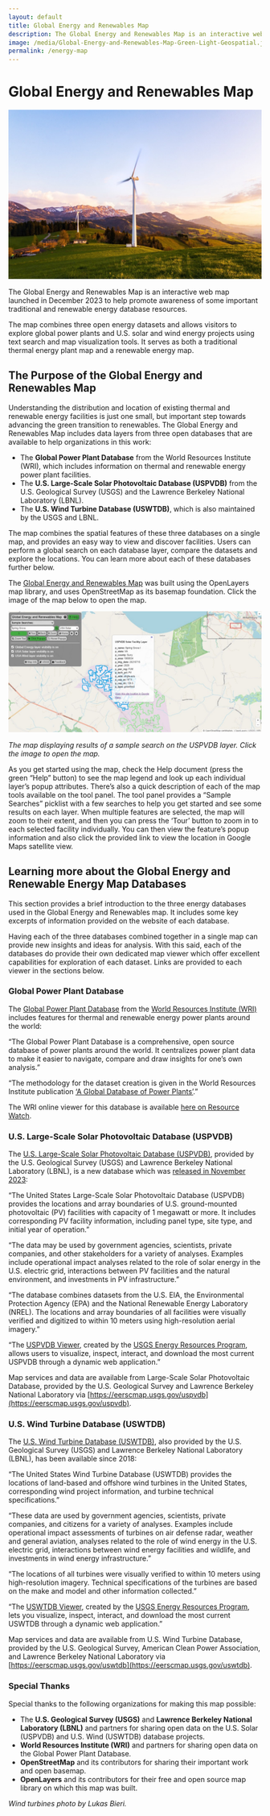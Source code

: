 ```yaml
---
layout: default
title: Global Energy and Renewables Map
description: The Global Energy and Renewables Map is an interactive web map where you can explore global power plants and U.S. solar and wind projects.
image: /media/Global-Energy-and-Renewables-Map-Green-Light-Geospatial.jpg
permalink: /energy-map
---
```


# Global Energy and Renewables Map

<img src="media/wind-turbine-green_mountains.jpg" alt="Wind turbine" width="700">

The Global Energy and Renewables Map is an interactive web map launched in December 2023 to help promote awareness of some important traditional and renewable energy database resources.

The map combines three open energy datasets and allows visitors to explore global power plants and U.S. solar and wind energy projects using text search and map visualization tools. It serves as both a traditional thermal energy plant map and a renewable energy map.

## The Purpose of the Global Energy and Renewables Map
Understanding the distribution and location of existing thermal and renewable energy facilities is just one small, but important step towards advancing the green transition to renewables. The Global Energy and Renewables Map includes data layers from three open databases that are available to help organizations in this work:

*  The **Global Power Plant Database** from the World Resources Institute (WRI), which includes information on thermal and renewable energy power plant facilities.
*  The **U.S. Large-Scale Solar Photovoltaic Database (USPVDB)** from the U.S. Geological Survey (USGS) and the Lawrence Berkeley National Laboratory (LBNL).
*  The **U.S. Wind Turbine Database (USWTDB)**, which is also maintained by the USGS and LBNL.

The map combines the spatial features of these three databases on a single map, and provides an easy way to view and discover facilities. Users can perform a global search on each database layer, compare the datasets and explore the locations. You can learn more about each of these databases further below.

The [Global Energy and Renewables Map](https://greenlightgeo.github.io/ol-maps/maps/global_energy/) was built using the OpenLayers map library, and uses OpenStreetMap as its basemap foundation. Click the image of the map below to open the map.

[![Global Energy and Renewables Map](media/Global-Energy-and-Renewables-Map-Green-Light-Geospatial.jpg)](https://greenlightgeo.github.io/ol-maps/maps/global_energy/)

*The map displaying results of a sample search on the USPVDB layer. Click the image to open the map.*

As you get started using the map, check the Help document (press the green “Help” button) to see the map legend and look up each individual layer’s popup attributes. There’s also a quick description of each of the map tools available on the tool panel.  The tool panel provides a “Sample Searches” picklist with a few searches to help you get started and see some results on each layer. When multiple features are selected, the map will zoom to their extent, and then you can press the ‘Tour’ button to zoom in to each selected facility individually. You can then view the feature’s popup information and also click the provided link to view the location in Google Maps satellite view.

## Learning more about the Global Energy and Renewable Energy Map Databases
This section provides a brief introduction to the three energy databases used in the Global Energy and Renewables map. It includes some key excerpts of information provided on the website of each database.

Having each of the three databases combined together in a single map can provide new insights and ideas for analysis.  With this said, each of the databases do provide their own dedicated map viewer which offer excellent capabilities for exploration of each dataset. Links are provided to each viewer in the sections below.

### Global Power Plant Database
The [Global Power Plant Database](https://datasets.wri.org/dataset/globalpowerplantdatabase) from the [World Resources Institute (WRI)](https://www.wri.org/) includes features for thermal and renewable energy power plants around the world:

“The Global Power Plant Database is a comprehensive, open source database of power plants around the world. It centralizes power plant data to make it easier to navigate, compare and draw insights for one’s own analysis.”

“The methodology for the dataset creation is given in the World Resources Institute publication [‘A Global Database of Power Plants’](https://www.wri.org/research/global-database-power-plants).”

The WRI online viewer for this database is available [here on Resource Watch](https://resourcewatch.org/data/explore/Powerwatch).

### U.S. Large-Scale Solar Photovoltaic Database (USPVDB)
The [U.S. Large-Scale Solar Photovoltaic Database (USPVDB)](https://eerscmap.usgs.gov/uspvdb/), provided by the U.S. Geological Survey (USGS) and Lawrence Berkeley National Laboratory (LBNL), is a new database which was [released in November 2023](https://emp.lbl.gov/news/us-large-scale-solar-photovoltaics-database):

“The United States Large-Scale Solar Photovoltaic Database (USPVDB) provides the locations and array boundaries of U.S. ground-mounted photovoltaic (PV) facilities with capacity of 1 megawatt or more. It includes corresponding PV facility information, including panel type, site type, and initial year of operation.”

“The data may be used by government agencies, scientists, private companies, and other stakeholders for a variety of analyses. Examples include operational impact analyses related to the role of solar energy in the U.S. electric grid, interactions between PV facilities and the natural environment, and investments in PV infrastructure.”

“The database combines datasets from the U.S. EIA, the Environmental Protection Agency (EPA) and the National Renewable Energy Laboratory (NREL). The locations and array boundaries of all facilities were visually verified and digitized to within 10 meters using high-resolution aerial imagery.”

“The [USPVDB Viewer](https://eerscmap.usgs.gov/uspvdb/viewer/), created by the [USGS Energy Resources Program](https://www.usgs.gov/energy-and-minerals/energy-resources-program), allows users to visualize, inspect, interact, and download the most current USPVDB through a dynamic web application.”

Map services and data are available from Large-Scale Solar Photovoltaic Database, provided by the U.S. Geological Survey and Lawrence Berkeley National Laboratory via [https://eerscmap.usgs.gov/uspvdb](https://eerscmap.usgs.gov/uspvdb).

### U.S. Wind Turbine Database (USWTDB)
The [U.S. Wind Turbine Database (USWTDB)](https://eerscmap.usgs.gov/uswtdb/), also provided by the U.S. Geological Survey (USGS) and Lawrence Berkeley National Laboratory (LBNL), has been available since 2018:

“The United States Wind Turbine Database (USWTDB) provides the locations of land-based and offshore wind turbines in the United States, corresponding wind project information, and turbine technical specifications.”

“These data are used by government agencies, scientists, private companies, and citizens for a variety of analyses. Examples include operational impact assessments of turbines on air defense radar, weather and general aviation, analyses related to the role of wind energy in the U.S. electric grid, interactions between wind energy facilities and wildlife, and investments in wind energy infrastructure.”

“The locations of all turbines were visually verified to within 10 meters using high-resolution imagery. Technical specifications of the turbines are based on the make and model and other information collected.”

“The [USWTDB Viewer](https://eerscmap.usgs.gov/uswtdb/viewer/), created by the [USGS Energy Resources Program](https://www.usgs.gov/energy-and-minerals/energy-resources-program), lets you visualize, inspect, interact, and download the most current USWTDB through a dynamic web application.”

Map services and data are available from U.S. Wind Turbine Database, provided by the U.S. Geological Survey, American Clean Power Association, and Lawrence Berkeley National Laboratory via [https://eerscmap.usgs.gov/uswtdb](https://eerscmap.usgs.gov/uswtdb).

### Special Thanks
Special thanks to the following organizations for making this map possible:

* The **U.S. Geological Survey (USGS)** and **Lawrence Berkeley National Laboratory (LBNL)** and partners for sharing open data on the U.S. Solar (USPVDB) and U.S. Wind (USWTDB) database projects.
* **World Resources Institute (WRI)** and partners for sharing open data on the Global Power Plant Database.
* **OpenStreetMap** and its contributors for sharing their important work and open basemap.
* **OpenLayers** and its contributors for their free and open source map library on which this map was built.

*Wind turbines photo by Lukas Bieri.*
